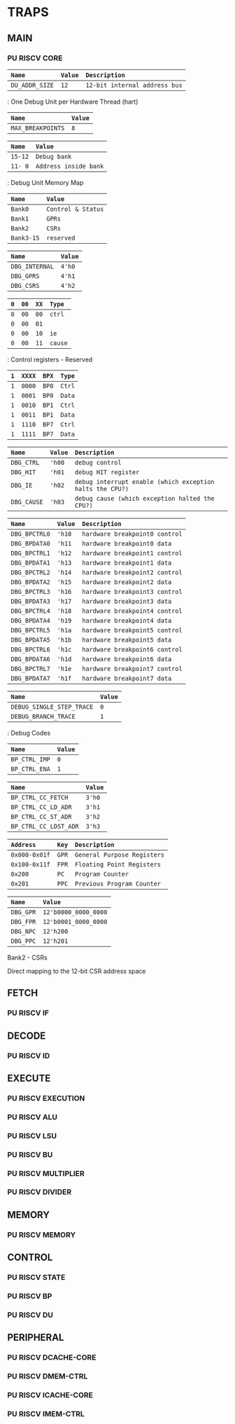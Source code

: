 # TRAPS

## MAIN

### PU RISCV CORE

| `Name`         | `Value` | `Description`                 |
| :------------- | :------ | :---------------------------- |
| `DU_ADDR_SIZE` | `12`    | `12-bit internal address bus` |
: One Debug Unit per Hardware Thread (hart)

| `Name`            | `Value` |
| :---------------- | :------ |
| `MAX_BREAKPOINTS` | `8`     |

| `Name`  | `Value`               |
| :------ | :-------------------- |
| `15-12` | `Debug bank`          |
| `11- 0` | `Address inside bank` |
: Debug Unit Memory Map

| `Name`     | `Value`            |
| :--------- | :----------------- |
| `Bank0`    | `Control & Status` |
| `Bank1`    | `GPRs`             |
| `Bank2`    | `CSRs`             |
| `Bank3-15` | `reserved`         |

| `Name`         | `Value` |
| :------------- | :------ |
| `DBG_INTERNAL` | `4'h0`  |
| `DBG_GPRS`     | `4'h1`  |
| `DBG_CSRS`     | `4'h2`  |

| `0` | `00` | `XX` | `Type`  |
| :-- | :--- | :--- | :------ |
| `0` | `00` | `00` | `ctrl`  |
| `0` | `00` | `01` |         |
| `0` | `00` | `10` | `ie`    |
| `0` | `00` | `11` | `cause` |
: Control registers - Reserved

| `1` | `XXXX` | `BPX` | `Type` |
| :-- | :----- | :---- | :----- |
| `1` | `0000` | `BP0` | `Ctrl` |
| `1` | `0001` | `BP0` | `Data` |
| `1` | `0010` | `BP1` | `Ctrl` |
| `1` | `0011` | `BP1` | `Data` |
| `1` | `1110` | `BP7` | `Ctrl` |
| `1` | `1111` | `BP7` | `Data` |

| `Name`      | `Value` | `Description`                                             |
| :---------- | :------ | :-------------------------------------------------------- |
| `DBG_CTRL`  | `'h00`  | `debug control`                                           |
| `DBG_HIT`   | `'h01`  | `debug HIT register`                                      |
| `DBG_IE`    | `'h02`  | `debug interrupt enable (which exception halts the CPU?)` |
| `DBG_CAUSE` | `'h03`  | `debug cause (which exception halted the CPU?)`           |

| `Name`        | `Value` | `Description`                  |
| :------------ | :------ | :----------------------------- |
| `DBG_BPCTRL0` | `'h10`  | `hardware breakpoint0 control` |
| `DBG_BPDATA0` | `'h11`  | `hardware breakpoint0 data`    |
| `DBG_BPCTRL1` | `'h12`  | `hardware breakpoint1 control` |
| `DBG_BPDATA1` | `'h13`  | `hardware breakpoint1 data`    |
| `DBG_BPCTRL2` | `'h14`  | `hardware breakpoint2 control` |
| `DBG_BPDATA2` | `'h15`  | `hardware breakpoint2 data`    |
| `DBG_BPCTRL3` | `'h16`  | `hardware breakpoint3 control` |
| `DBG_BPDATA3` | `'h17`  | `hardware breakpoint3 data`    |
| `DBG_BPCTRL4` | `'h18`  | `hardware breakpoint4 control` |
| `DBG_BPDATA4` | `'h19`  | `hardware breakpoint4 data`    |
| `DBG_BPCTRL5` | `'h1a`  | `hardware breakpoint5 control` |
| `DBG_BPDATA5` | `'h1b`  | `hardware breakpoint5 data`    |
| `DBG_BPCTRL6` | `'h1c`  | `hardware breakpoint6 control` |
| `DBG_BPDATA6` | `'h1d`  | `hardware breakpoint6 data`    |
| `DBG_BPCTRL7` | `'h1e`  | `hardware breakpoint7 control` |
| `DBG_BPDATA7` | `'h1f`  | `hardware breakpoint7 data`    |

| `Name`                    | `Value` |
| :------------------------ | :------ |
| `DEBUG_SINGLE_STEP_TRACE` | `0`     |
| `DEBUG_BRANCH_TRACE`      | `1`     |
: Debug Codes

| `Name`        | `Value` |
| :------------ | :------ |
| `BP_CTRL_IMP` | `0`     |
| `BP_CTRL_ENA` | `1`     |

| `Name`                | `Value` |
| :-------------------- | :------ |
| `BP_CTRL_CC_FETCH`    | `3'h0`  |
| `BP_CTRL_CC_LD_ADR`   | `3'h1`  |
| `BP_CTRL_CC_ST_ADR`   | `3'h2`  |
| `BP_CTRL_CC_LDST_ADR` | `3'h3`  |

| `Address`     | `Key` | `Description`               |
| :------------ | :---- | :-------------------------- |
| `0x000-0x01f` | `GPR` | `General Purpose Registers` |
| `0x100-0x11f` | `FPR` | `Floating Point Registers`  |
| `0x200`       | `PC`  | `Program Counter`           |
| `0x201`       | `PPC` | `Previous Program Counter`  |

| `Name`    | `Value`              |
| :-------- | :------------------- |
| `DBG_GPR` | `12'b0000_0000_0000` |
| `DBG_FPR` | `12'b0001_0000_0000` |
| `DBG_NPC` | `12'h200`            |
| `DBG_PPC` | `12'h201`            |

Bank2 - CSRs

Direct mapping to the 12-bit CSR address space

## FETCH

### PU RISCV IF

## DECODE

### PU RISCV ID

## EXECUTE

### PU RISCV EXECUTION
### PU RISCV ALU
### PU RISCV LSU
### PU RISCV BU
### PU RISCV MULTIPLIER
### PU RISCV DIVIDER

## MEMORY

### PU RISCV MEMORY

## CONTROL

### PU RISCV STATE
### PU RISCV BP
### PU RISCV DU

## PERIPHERAL

### PU RISCV DCACHE-CORE
### PU RISCV DMEM-CTRL
### PU RISCV ICACHE-CORE
### PU RISCV IMEM-CTRL

